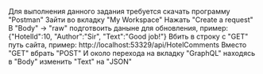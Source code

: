 Для выполнения данного задания требуется скачать программу "Postman"
Зайти во вкладку "My Workspace"
Нажать "Create a request"
В "Body" -> "raw" подготвоить даныне для обновления, пример: {"HotelId":10, "Author":"Sir", "Text":"Good job!"}
Вбить в строку с "GET" путь сайта, пример: http://localhost:53329/api/HotelComments
Вместо "GET" вбрать "POST"
И около перехода на вкладку "GraphQL" находясь в "Body" изменить "Text" на "JSON"
